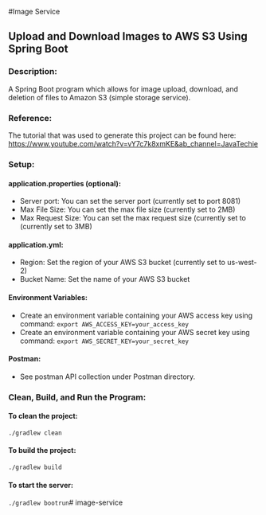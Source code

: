 #Image Service
## Upload and Download Images to AWS S3 Using Spring Boot

### Description:
A Spring Boot program which allows for image upload, download, and deletion of files to Amazon S3 (simple storage service).

### Reference:
The tutorial that was used to generate this project can be found here:
https://www.youtube.com/watch?v=vY7c7k8xmKE&ab_channel=JavaTechie

### Setup:
#### application.properties (optional):
- Server port: You can set the server port (currently set to port 8081)
- Max File Size: You can set the max file size (currently set to 2MB)
- Max Request Size: You can set the max request size (currently set to (currently set to 3MB)

#### application.yml:
- Region: Set the region of your AWS S3 bucket (currently set to us-west-2)
- Bucket Name: Set the name of your AWS S3 bucket

#### Environment Variables:
- Create an environment variable containing your AWS access key using command: `export AWS_ACCESS_KEY=your_access_key`
- Create an environment variable containing your AWS secret key using command: `export AWS_SECRET_KEY=your_secret_key`

#### Postman:
- See postman API collection under Postman directory.
    
### Clean, Build, and Run the Program:
#### To clean the project:
`./gradlew clean`

#### To build the project:
`./gradlew build`

#### To start the server:
`./gradlew bootrun`# image-service
